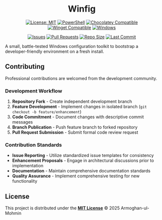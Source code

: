 <h1 align="center"> Winfig </h1>

<div align="center">

[![License: MIT](https://img.shields.io/badge/License-MIT-yellow.svg?style=for-the-badge)](https://opensource.org/licenses/MIT)
[![PowerShell](https://img.shields.io/badge/PowerShell-5.1+-blue.svg?style=for-the-badge)](https://github.com/PowerShell/PowerShell)
[![Chocolatey Compatible](https://img.shields.io/badge/Compatible%20with-Chocolatey-ff69b4.svg?style=for-the-badge)](https://chocolatey.org/)
[![Winget Compatible](https://img.shields.io/badge/Compatible%20with-Winget-228B22.svg?style=for-the-badge)](https://github.com/microsoft/winget-cli)
[![Windows](https://img.shields.io/badge/Windows-10%2B-0078d4.svg?style=for-the-badge)](https://www.microsoft.com/windows)

[![Issues](https://img.shields.io/github/issues/Armoghan-ul-Mohmin/Winfig.svg?style=flat-square)](https://github.com/Armoghan-ul-Mohmin/Winfig.git/issues)
[![Pull Requests](https://img.shields.io/github/issues-pr/Armoghan-ul-Mohmin/Winfig.svg?style=flat-square)](https://github.com/Armoghan-ul-Mohmin/Winfig.git/pulls)
[![Repo Size](https://img.shields.io/github/repo-size/Armoghan-ul-Mohmin/Winfig?style=flat-square)](https://github.com/Armoghan-ul-Mohmin/Winfig.git)
[![Last Commit](https://img.shields.io/github/last-commit/Armoghan-ul-Mohmin/Winfig?style=flat-square)](https://github.com/Armoghan-ul-Mohmin/Winfig.git/commits/main)

</div>

A small, battle-tested Windows configuration toolkit to bootstrap a developer-friendly environment on a fresh install.

##  Contributing

Professional contributions are welcomed from the development community.

### Development Workflow

1. **Repository Fork** - Create independent development branch
2. **Feature Development** - Implement changes in isolated branch (`git checkout -b feature/enhancement`)
3. **Code Commitment** - Document changes with descriptive commit messages
4. **Branch Publication** - Push feature branch to forked repository
5. **Pull Request Submission** - Submit formal code review request

### Contribution Standards

- **Issue Reporting** - Utilize standardized issue templates for consistency
- **Enhancement Proposals** - Engage in architectural discussions prior to implementation
- **Documentation** - Maintain comprehensive documentation standards
- **Quality Assurance** - Implement comprehensive testing for new functionality

## License
This project is distributed under the [**MIT License**](LICENSE) © 2025 Armoghan-ul-Mohmin
